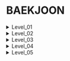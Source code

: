 BAEKJOON
========

<details markdown="1">
<summary>Level_01</summary>

 1. [Hello World!](https://github.com/OhHaneol/BAEKJOON/blob/master/%EB%AC%B8%EC%A0%9C%20%ED%92%80%EC%9D%B4/1%EB%8B%A8%EA%B3%84/2557.java)
 2. [강한친구 대한육군](https://github.com/OhHaneol/BAEKJOON/blob/master/%EB%AC%B8%EC%A0%9C%20%ED%92%80%EC%9D%B4/1%EB%8B%A8%EA%B3%84/10718.java)
 3. [고양이](https://github.com/OhHaneol/BAEKJOON/blob/master/%EB%AC%B8%EC%A0%9C%20%ED%92%80%EC%9D%B4/1%EB%8B%A8%EA%B3%84/10171.java)
 4. [강아지](https://github.com/OhHaneol/BAEKJOON/blob/master/%EB%AC%B8%EC%A0%9C%20%ED%92%80%EC%9D%B4/1%EB%8B%A8%EA%B3%84/10172.java)
 5. [A+B](https://github.com/OhHaneol/BAEKJOON/blob/master/%EB%AC%B8%EC%A0%9C%20%ED%92%80%EC%9D%B4/1%EB%8B%A8%EA%B3%84/10000.java)
 6. [A-B](https://github.com/OhHaneol/BAEKJOON/blob/master/%EB%AC%B8%EC%A0%9C%20%ED%92%80%EC%9D%B4/1%EB%8B%A8%EA%B3%84/10001.java)
 7. [A/B](https://github.com/OhHaneol/BAEKJOON/blob/master/%EB%AC%B8%EC%A0%9C%20%ED%92%80%EC%9D%B4/1%EB%8B%A8%EA%B3%84/1008.java)
 8. [AxB](https://github.com/OhHaneol/BAEKJOON/blob/master/%EB%AC%B8%EC%A0%9C%20%ED%92%80%EC%9D%B4/1%EB%8B%A8%EA%B3%84/10998.java)
 8. [사칙연산](https://github.com/OhHaneol/BAEKJOON/blob/master/%EB%AC%B8%EC%A0%9C%20%ED%92%80%EC%9D%B4/1%EB%8B%A8%EA%B3%84/10869.java)
 9. [나머지](https://github.com/OhHaneol/BAEKJOON/blob/master/%EB%AC%B8%EC%A0%9C%20%ED%92%80%EC%9D%B4/1%EB%8B%A8%EA%B3%84/10430.java)
 10. [곱셈](https://github.com/OhHaneol/BAEKJOON/blob/master/%EB%AC%B8%EC%A0%9C%20%ED%92%80%EC%9D%B4/1%EB%8B%A8%EA%B3%84/2588.java)
 
</details>


<details markdown="1">
<summary>Level_02</summary>

 1. [두 수 비교하기](https://github.com/OhHaneol/BAEKJOON/blob/master/%EB%AC%B8%EC%A0%9C%20%ED%92%80%EC%9D%B4/2%EB%8B%A8%EA%B3%84/1330.java)
 2. [시험 성적](https://github.com/OhHaneol/BAEKJOON/blob/master/%EB%AC%B8%EC%A0%9C%20%ED%92%80%EC%9D%B4/2%EB%8B%A8%EA%B3%84/9498.java)
 3. [윤년](https://github.com/OhHaneol/BAEKJOON/blob/master/%EB%AC%B8%EC%A0%9C%20%ED%92%80%EC%9D%B4/2%EB%8B%A8%EA%B3%84/2753.java)
 4. [사분면](https://github.com/OhHaneol/BAEKJOON/blob/master/%EB%AC%B8%EC%A0%9C%20%ED%92%80%EC%9D%B4/2%EB%8B%A8%EA%B3%84/14681.java)
 5. [알람시계](https://github.com/OhHaneol/BAEKJOON/blob/master/%EB%AC%B8%EC%A0%9C%20%ED%92%80%EC%9D%B4/2%EB%8B%A8%EA%B3%84/2884.java)
 
</details>


<details markdown="1">
<summary>Level_03</summary>

 1. [구구단](https://github.com/OhHaneol/BAEKJOON/blob/master/%EB%AC%B8%EC%A0%9C%20%ED%92%80%EC%9D%B4/3%EB%8B%A8%EA%B3%84/2739.java)
 2. [A+B를 여러 번 출력](https://github.com/OhHaneol/BAEKJOON/blob/master/%EB%AC%B8%EC%A0%9C%20%ED%92%80%EC%9D%B4/3%EB%8B%A8%EA%B3%84/10950.java)
 2. [1부터 n까지의 합](https://github.com/OhHaneol/BAEKJOON/blob/master/%EB%AC%B8%EC%A0%9C%20%ED%92%80%EC%9D%B4/3%EB%8B%A8%EA%B3%84/8393.java)
 2. [빠른 A+B(Buffered)](https://github.com/OhHaneol/BAEKJOON/blob/master/%EB%AC%B8%EC%A0%9C%20%ED%92%80%EC%9D%B4/3%EB%8B%A8%EA%B3%84/15552.java)
 2. [1부터 N까지 출력](https://github.com/OhHaneol/BAEKJOON/blob/master/%EB%AC%B8%EC%A0%9C%20%ED%92%80%EC%9D%B4/3%EB%8B%A8%EA%B3%84/2741.java)
 2. [N부터 1까지 출력](https://github.com/OhHaneol/BAEKJOON/blob/master/%EB%AC%B8%EC%A0%9C%20%ED%92%80%EC%9D%B4/3%EB%8B%A8%EA%B3%84/2742.java)
 2. [예쁜 A+B](https://github.com/OhHaneol/BAEKJOON/blob/master/%EB%AC%B8%EC%A0%9C%20%ED%92%80%EC%9D%B4/3%EB%8B%A8%EA%B3%84/11021.java)
 2. [예쁜 A+B_2](https://github.com/OhHaneol/BAEKJOON/blob/master/%EB%AC%B8%EC%A0%9C%20%ED%92%80%EC%9D%B4/3%EB%8B%A8%EA%B3%84/11022.java)
 2. [별찍기_1](https://github.com/OhHaneol/BAEKJOON/blob/master/%EB%AC%B8%EC%A0%9C%20%ED%92%80%EC%9D%B4/3%EB%8B%A8%EA%B3%84/2438.java)
 2. [별찍기_2](https://github.com/OhHaneol/BAEKJOON/blob/master/%EB%AC%B8%EC%A0%9C%20%ED%92%80%EC%9D%B4/3%EB%8B%A8%EA%B3%84/2439.java)
 2. [x보다 작은 수](https://github.com/OhHaneol/BAEKJOON/blob/master/%EB%AC%B8%EC%A0%9C%20%ED%92%80%EC%9D%B4/3%EB%8B%A8%EA%B3%84/10871.java)
 
</details>


<details markdown="1">
<summary>Level_04</summary>

 1. [A + B](https://github.com/OhHaneol/BAEKJOON/blob/master/%EB%AC%B8%EC%A0%9C%20%ED%92%80%EC%9D%B4/4%EB%8B%A8%EA%B3%84/10952.java)
 1. [A + B_2](https://github.com/OhHaneol/BAEKJOON/blob/master/%EB%AC%B8%EC%A0%9C%20%ED%92%80%EC%9D%B4/4%EB%8B%A8%EA%B3%84/10951.java)
 1. [더하기 사이클](https://github.com/OhHaneol/BAEKJOON/blob/master/%EB%AC%B8%EC%A0%9C%20%ED%92%80%EC%9D%B4/4%EB%8B%A8%EA%B3%84/1110.java)
 
</details>


<details markdown="1">
<summary>Level_05</summary>

 1. []()
 
</details>
